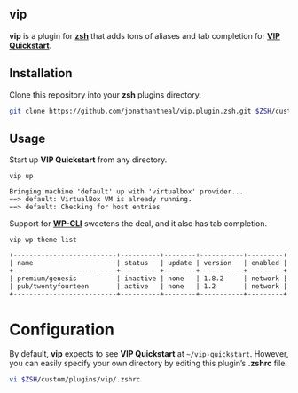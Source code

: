 ## vip

**vip** is a plugin for **[zsh](https://github.com/robbyrussell/oh-my-zsh)** that adds tons of aliases and tab completion for **[VIP Quickstart](http://vip.wordpress.com/documentation/quickstart/)**.

## Installation

Clone this repository into your **zsh** plugins directory.

```sh
git clone https://github.com/jonathantneal/vip.plugin.zsh.git $ZSH/custom/plugins/vip
```

## Usage

Start up **VIP Quickstart** from any directory.

```
vip up

Bringing machine 'default' up with 'virtualbox' provider...
==> default: VirtualBox VM is already running.
==> default: Checking for host entries
```

Support for **[WP-CLI](http://wp-cli.org/)** sweetens the deal, and it also has tab completion.

```
vip wp theme list

+--------------------------+----------+--------+-----------+---------+
| name                     | status   | update | version   | enabled |
+--------------------------+----------+--------+-----------+---------+
| premium/genesis          | inactive | none   | 1.8.2     | network |
| pub/twentyfourteen       | active   | none   | 1.2       | network |
+--------------------------+----------+--------+-----------+---------+
```

# Configuration

By default, **vip** expects to see **VIP Quickstart** at `~/vip-quickstart`. However, you can easily specify your own directory by editing this plugin’s **.zshrc** file.

```sh
vi $ZSH/custom/plugins/vip/.zshrc
```
